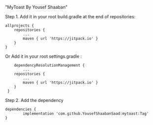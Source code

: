 "MyToast By Yousef Shaaban" 

Step 1. Add it in your root build.gradle at the end of repositories:

	allprojects {
		repositories {
			...
			maven { url 'https://jitpack.io' }
		}
	}
 
Or  Add it in your root settings.gradle :

        dependencyResolutionManagement {
	        ...
		repositories {
			...
			maven { url 'https://jitpack.io' }
		}
	 }
  
Step 2. Add the dependency

	dependencies {
	        implementation 'com.github.YousefShaabanSaad:mytoast:Tag'
	}
